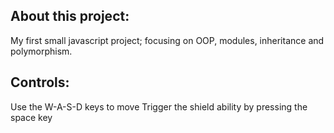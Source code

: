 ## About this project:
My first small javascript project; focusing on OOP, modules, inheritance and polymorphism.

## Controls:
Use the W-A-S-D keys to move
Trigger the shield ability by pressing the space key
